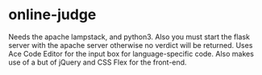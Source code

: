 # online-judge

Needs the apache lampstack, and python3. Also you must start the flask server with the apache server otherwise no verdict will be returned. Uses Ace Code Editor for the input box for language-specific code. Also makes use of a but of jQuery and CSS Flex for the front-end.
